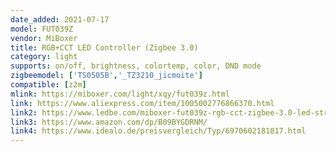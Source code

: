 ```yaml
---
date_added: 2021-07-17
model: FUT039Z
vendor: MiBoxer
title: RGB+CCT LED Controller (Zigbee 3.0)
category: light
supports: on/off, brightness, colortemp, color, DND mode
zigbeemodel: ['TS0505B','_TZ3210_jicmoite']
compatible: [z2m]
mlink: https://miboxer.com/light/xqy/fut039z.html
link: https://www.aliexpress.com/item/1005002776866370.html
link2: https://www.ledbe.com/miboxer-fut039z-rgb-cct-zigbee-3.0-led-strip-controller
link3: https://www.amazon.com/dp/B09BYGDRNM/
link4: https://www.idealo.de/preisvergleich/Typ/6970602181817.html
---
```


